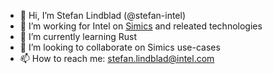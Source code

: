 - 👋 Hi, I’m Stefan Lindblad (@stefan-intel)
- 👀 I’m working for Intel on [Simics](https://www.intel.com/content/www/us/en/developer/articles/tool/simics-simulator.html) and releated technologies
- 🌱 I’m currently learning Rust
- 💞️ I’m looking to collaborate on Simics use-cases
- 📫 How to reach me: stefan.lindblad@intel.com
